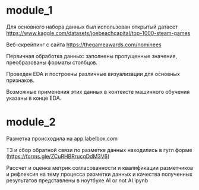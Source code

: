 # module_1
Для основного набора данных был использован открытый датасет https://www.kaggle.com/datasets/joebeachcapital/top-1000-steam-games

Веб-скрейпинг с сайта https://thegameawards.com/nominees

Первичная обработка данных: заполнены пропущенные значения, преобразованы форматы столбцов.

Проведен EDA и построены различные визуализации для основных признаков.

Возможные применения этих данных в контексте машинного обучения указаны в конце EDA.

# module_2
Разметка происходила на app.labelbox.com

ТЗ и сбор обратной связи по разметке данных находились в гугл форме (https://forms.gle/ZCuRHBRrucqDdM3V6)

Рассчет и оценка метрик согласованности и квалификации разметчиков и рефлексия на тему процесса разметки данных и качества полученных результатов представлены в ноутбуке AI or not AI.ipynb
